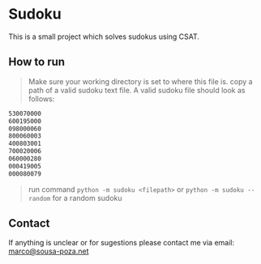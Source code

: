 # Sudoku
This is a small project which solves sudokus using CSAT.

## How to run
> Make sure your working directory is set to where this file is.
> copy a path of a valid sudoku text file. A valid sudoku file should look as follows:
```txt
530070000
600195000
098000060
800060003
400803001
700020006
060000280
000419005
000080079
```
> run command `python -m sudoku <filepath>` or `python -m sudoku --random` for a random sudoku

## Contact
If anything is unclear or for sugestions please contact me via email: marco@sousa-poza.net
